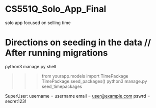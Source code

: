 # CS551Q_Solo_App_Final
solo app focused on selling time



# Directions on seeding in the data // After running migrations
python3 manage.py shell
>>> from yourapp.models import TimePackage
>>> TimePackage.seed_packages()
python3 manage.py seed_timepackages


SuperUser:
username = username
email = user@example.com
pswrd = secret123!